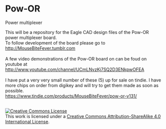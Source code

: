 Pow-OR
======

Power multiplexer

This will be a repository for the Eagle CAD design files of the Pow-OR power multiplexer board.
<br>To follow development of the board please go to http://MouseBiteFever.tumblr.com
<br><br>
A few video demonstrations of the Pow-OR board on can be foud on youtube at http://www.youtube.com/channel/UCmLNvzKj7SQ2D3ENkpwOFEA
<br><br>
I have put a very very small number of these (5) up for sale on tindie. I have more chips on order from digikey and will try to get them made as soon as possible.<br>
https://www.tindie.com/products/MouseBiteFever/pow-or-v131/
<br><br>

<a rel="license" href="http://creativecommons.org/licenses/by-sa/4.0/"><img alt="Creative Commons License" style="border-width:0" src="http://i.creativecommons.org/l/by-sa/4.0/88x31.png" /></a><br />This work is licensed under a <a rel="license" href="http://creativecommons.org/licenses/by-sa/4.0/">Creative Commons Attribution-ShareAlike 4.0 International License</a>.
